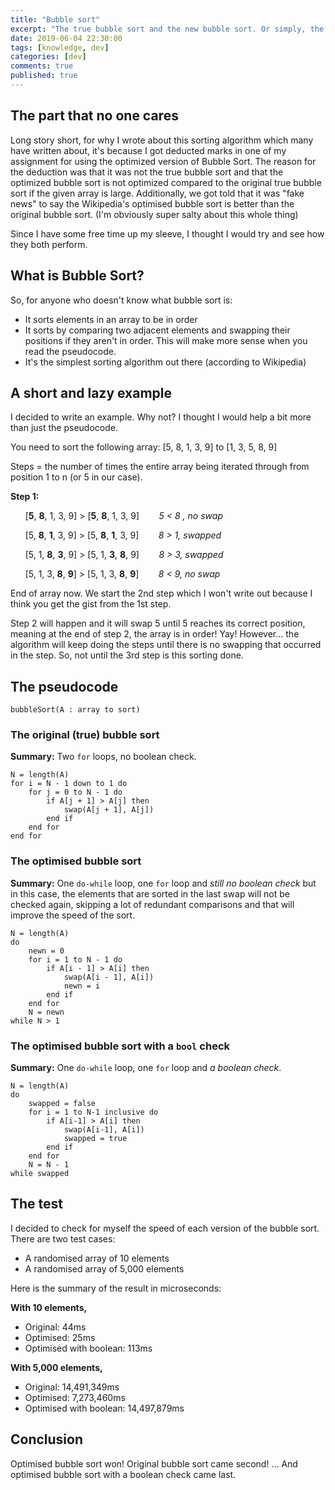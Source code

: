 ```yaml
---
title: "Bubble sort"
excerpt: "The true bubble sort and the new bubble sort. Or simply, the original bubble sort and the optimized bubble sort."
date: 2019-06-04 22:30:00
tags: [knowledge, dev]
categories: [dev]
comments: true
published: true
---
```


## The part that no one cares

Long story short, for why I wrote about this sorting algorithm which many have written about, it's because I got deducted marks in one of my assignment for using the optimized version of Bubble Sort. The reason for the deduction was that it was not the true bubble sort and that the optimized bubble sort is not optimized compared to the original true bubble sort if the given array is large. Additionally, we got told that it was "fake news" to say the Wikipedia's optimised bubble sort is better than the original bubble sort. (I'm obviously super salty about this whole thing)

Since I have some free time up my sleeve, I thought I would try and see how they both perform.

## What is Bubble Sort?

So, for anyone who doesn't know what bubble sort is:

- It sorts elements in an array to be in order
- It sorts by comparing two adjacent elements and swapping their positions if they aren't in order. This will make more sense when you read the pseudocode.
- It's the simplest sorting algorithm out there (according to Wikipedia)

## A short and lazy example

I decided to write an example. Why not? I thought I would help a bit more than just the pseudocode.

You need to sort the following array: [5, 8, 1, 3, 9] to [1, 3, 5, 8, 9]

Steps = the number of times the entire array being iterated through from position 1 to n (or 5 in our case).

**Step 1:**

&nbsp;&nbsp;&nbsp;&nbsp;&nbsp;&nbsp;[**5**, **8**, 1, 3, 9] > [**5**, **8**, 1, 3, 9] &nbsp;&nbsp;&nbsp;&nbsp;&nbsp;&nbsp; _5 < 8 , no swap_

&nbsp;&nbsp;&nbsp;&nbsp;&nbsp;&nbsp;[5, **8**, **1**, 3, 9] > [5, **8**, **1**, 3, 9] &nbsp;&nbsp;&nbsp;&nbsp;&nbsp;&nbsp; _8 > 1, swapped_

&nbsp;&nbsp;&nbsp;&nbsp;&nbsp;&nbsp;[5, 1, **8**, **3**, 9] > [5, 1, **3**, **8**, 9] &nbsp;&nbsp;&nbsp;&nbsp;&nbsp;&nbsp; _8 > 3, swapped_

&nbsp;&nbsp;&nbsp;&nbsp;&nbsp;&nbsp;[5, 1, 3, **8**, **9**] > [5, 1, 3, **8**, **9**] &nbsp;&nbsp;&nbsp;&nbsp;&nbsp;&nbsp; _8 < 9, no swap_

End of array now. We start the 2nd step which I won't write out because I think you get the gist from the 1st step.

Step 2 will happen and it will swap 5 until 5 reaches its correct position, meaning at the end of step 2, the array is in order! Yay!
However... the algorithm will keep doing the steps until there is no swapping that occurred in the step. So, not until the 3rd step is this sorting done.

## The pseudocode

```
bubbleSort(A : array to sort)
```

### The original (true) bubble sort

**Summary:** Two `for` loops, no boolean check.

```
N = length(A)
for i = N - 1 down to 1 do
    for j = 0 to N - 1 do
        if A[j + 1] > A[j] then
            swap(A[j + 1], A[j])
        end if
    end for
end for
```

### The optimised bubble sort

**Summary:** One `do-while` loop, one `for` loop and _still no boolean check_ but in this case, the elements that are sorted in the last swap will not be checked again, skipping a lot of redundant comparisons and that will improve the speed of the sort.

```
N = length(A)
do
    newn = 0
    for i = 1 to N - 1 do
        if A[i - 1] > A[i] then
            swap(A[i - 1], A[i])
            newn = i
        end if
    end for
    N = newn
while N > 1
```

### The optimised bubble sort with a `bool` check

**Summary:** One `do-while` loop, one `for` loop and _a boolean check_.

```
N = length(A)
do
    swapped = false
    for i = 1 to N-1 inclusive do
        if A[i-1] > A[i] then
            swap(A[i-1], A[i])
            swapped = true
        end if
    end for
    N = N - 1
while swapped
```

## The test

I decided to check for myself the speed of each version of the bubble sort. There are two test cases:

- A randomised array of 10 elements
- A randomised array of 5,000 elements

Here is the summary of the result in microseconds:

**With 10 elements,**

- Original: 44ms
- Optimised: 25ms
- Optimised with boolean: 113ms

**With 5,000 elements,**

- Original: 14,491,349ms
- Optimised: 7,273,460ms
- Optimised with boolean: 14,497,879ms

## Conclusion

Optimised bubble sort won! Original bubble sort came second! ... And optimised bubble sort with a boolean check came last.
